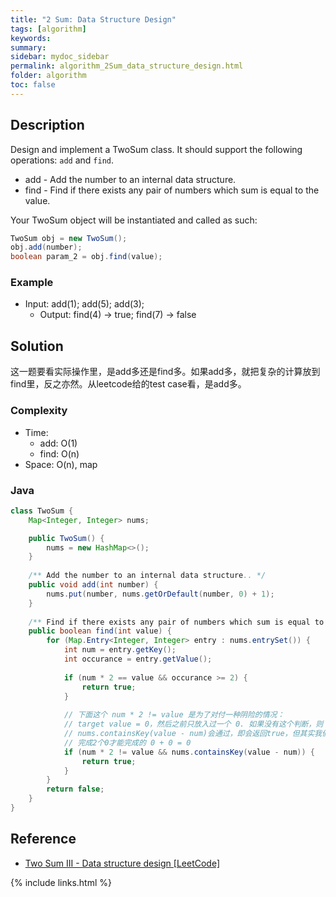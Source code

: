 ```yaml
---
title: "2 Sum: Data Structure Design"
tags: [algorithm]
keywords:
summary:
sidebar: mydoc_sidebar
permalink: algorithm_2Sum_data_structure_design.html
folder: algorithm
toc: false
---
```


## Description
Design and implement a TwoSum class. It should support the following operations: `add` and `find`.
* add - Add the number to an internal data structure.
* find - Find if there exists any pair of numbers which sum is equal to the value.

Your TwoSum object will be instantiated and called as such:
```java
TwoSum obj = new TwoSum();
obj.add(number);
boolean param_2 = obj.find(value);
```

### Example
* Input: add(1); add(5); add(3);
  * Output: find(4) -> true; find(7) -> false

## Solution
这一题要看实际操作里，是add多还是find多。如果add多，就把复杂的计算放到find里，反之亦然。从leetcode给的test case看，是add多。

### Complexity
* Time:
  * add: O(1)
  * find: O(n)
* Space: O(n), map

### Java
```java
class TwoSum {
    Map<Integer, Integer> nums;

    public TwoSum() {
        nums = new HashMap<>();
    }
    
    /** Add the number to an internal data structure.. */
    public void add(int number) {
        nums.put(number, nums.getOrDefault(number, 0) + 1);
    }
    
    /** Find if there exists any pair of numbers which sum is equal to the value. */
    public boolean find(int value) {
        for (Map.Entry<Integer, Integer> entry : nums.entrySet()) {
            int num = entry.getKey();
            int occurance = entry.getValue();
            
            if (num * 2 == value && occurance >= 2) {
                return true;
            }
            
            // 下面这个 num * 2 != value 是为了对付一种阴险的情况：
            // target value = 0，然后之前只放入过一个 0. 如果没有这个判断，则
            // nums.containsKey(value - num)会通过，即会返回true，但其实我们只有1个0，无法
            // 完成2个0才能完成的 0 + 0 = 0
            if (num * 2 != value && nums.containsKey(value - num)) {
                return true;
            }
        }
        return false;
    }
}
```

## Reference
* [Two Sum III - Data structure design [LeetCode]](https://leetcode.com/problems/two-sum-iii-data-structure-design/description/)

{% include links.html %}
